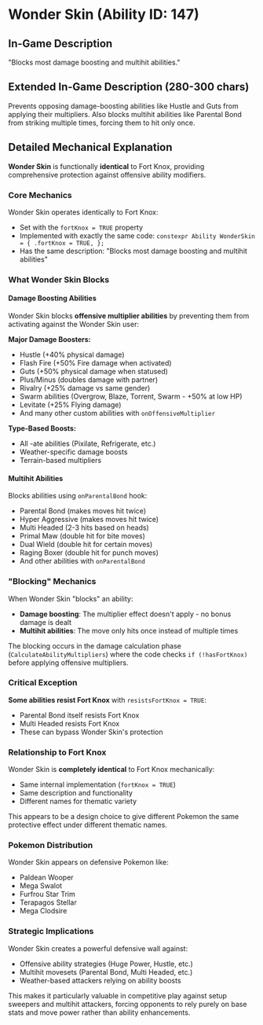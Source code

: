# Wonder Skin (Ability ID: 147)

## In-Game Description
"Blocks most damage boosting and multihit abilities."

## Extended In-Game Description (280-300 chars)
Prevents opposing damage-boosting abilities like Hustle and Guts from applying their multipliers. Also blocks multihit abilities like Parental Bond from striking multiple times, forcing them to hit only once.

## Detailed Mechanical Explanation
**Wonder Skin** is functionally **identical** to Fort Knox, providing comprehensive protection against offensive ability modifiers.

### Core Mechanics
Wonder Skin operates identically to Fort Knox:
- Set with the `fortKnox = TRUE` property
- Implemented with exactly the same code: `constexpr Ability WonderSkin = { .fortKnox = TRUE, };`
- Has the same description: "Blocks most damage boosting and multihit abilities"

### What Wonder Skin Blocks

#### Damage Boosting Abilities
Wonder Skin blocks **offensive multiplier abilities** by preventing them from activating against the Wonder Skin user:

**Major Damage Boosters:**
- Hustle (+40% physical damage)
- Flash Fire (+50% Fire damage when activated)
- Guts (+50% physical damage when statused)
- Plus/Minus (doubles damage with partner)
- Rivalry (+25% damage vs same gender)
- Swarm abilities (Overgrow, Blaze, Torrent, Swarm - +50% at low HP)
- Levitate (+25% Flying damage)
- And many other custom abilities with `onOffensiveMultiplier`

**Type-Based Boosts:**
- All -ate abilities (Pixilate, Refrigerate, etc.)
- Weather-specific damage boosts
- Terrain-based multipliers

#### Multihit Abilities
Blocks abilities using `onParentalBond` hook:
- Parental Bond (makes moves hit twice)
- Hyper Aggressive (makes moves hit twice)
- Multi Headed (2-3 hits based on heads)
- Primal Maw (double hit for bite moves)
- Dual Wield (double hit for certain moves)
- Raging Boxer (double hit for punch moves)
- And other abilities with `onParentalBond`

### "Blocking" Mechanics
When Wonder Skin "blocks" an ability:
- **Damage boosting**: The multiplier effect doesn't apply - no bonus damage is dealt
- **Multihit abilities**: The move only hits once instead of multiple times

The blocking occurs in the damage calculation phase (`CalculateAbilityMultipliers`) where the code checks `if (!hasFortKnox)` before applying offensive multipliers.

### Critical Exception
**Some abilities resist Fort Knox** with `resistsFortKnox = TRUE`:
- Parental Bond itself resists Fort Knox
- Multi Headed resists Fort Knox
- These can bypass Wonder Skin's protection

### Relationship to Fort Knox
Wonder Skin is **completely identical** to Fort Knox mechanically:
- Same internal implementation (`fortKnox = TRUE`)
- Same description and functionality
- Different names for thematic variety

This appears to be a design choice to give different Pokemon the same protective effect under different thematic names.

### Pokemon Distribution
Wonder Skin appears on defensive Pokemon like:
- Paldean Wooper
- Mega Swalot
- Furfrou Star Trim
- Terapagos Stellar
- Mega Clodsire

### Strategic Implications
Wonder Skin creates a powerful defensive wall against:
- Offensive ability strategies (Huge Power, Hustle, etc.)
- Multihit movesets (Parental Bond, Multi Headed, etc.)
- Weather-based attackers relying on ability boosts

This makes it particularly valuable in competitive play against setup sweepers and multihit attackers, forcing opponents to rely purely on base stats and move power rather than ability enhancements.